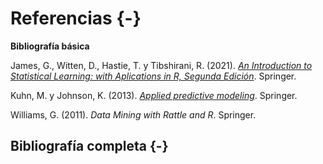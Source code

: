 # Referencias {-}

**Bibliografía básica**

James, G., Witten, D., Hastie, T. y Tibshirani, R. (2021). *[An Introduction to Statistical Learning: with Aplications in R, Segunda Edición](https://www.statlearning.com)*. Springer.

Kuhn, M. y Johnson, K. (2013). *[Applied predictive modeling](http://appliedpredictivemodeling.com)*. Springer.

Williams, G. (2011). *Data Mining with Rattle and R*. Springer.


## Bibliografía completa {-}

